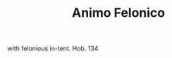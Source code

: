 ---
title: Animo Felonico
letter: A
permalink: "/definitions/animo-felonico.html"
body: with felonious in-tent. Hob. 134
published_at: '2018-07-07'
layout: post
---